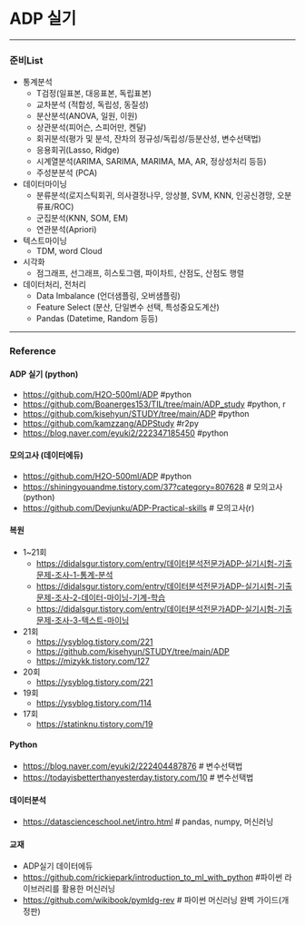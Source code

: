 # ADP 실기
***
### 준비List
- 통계분석
  - T검정(일표본, 대응표본, 독립표본)
  - 교차분석 (적합성, 독립성, 동질성)
  - 분산분석(ANOVA, 일원, 이원) 
  - 상관분석(피어슨, 스피어만, 켄달)  
  - 회귀분석(평가 및 분석, 잔차의 정규성/독립성/등분산성, 변수선택법)
  - 응용회귀(Lasso, Ridge)
  - 시계열분석(ARIMA, SARIMA, MARIMA, MA, AR, 정상성처리 등등)
  - 주성분분석 (PCA)
- 데이터마이닝
  - 분류분석(로지스틱회귀, 의사결정나무, 앙상블, SVM, KNN, 인공신경망, 오분류표/ROC)
  - 군집분석(KNN, SOM, EM)
  - 연관분석(Apriori)
- 텍스트마이닝
  - TDM, word Cloud
- 시각화
  - 점그래프, 선그래프, 히스토그램, 파이차트, 산점도, 산점도 행렬
- 데이터처리, 전처리
  - Data Imbalance (언더샘플링, 오버샘플링)
  - Feature Select (분산, 단일변수 선택, 특성중요도계산)
  - Pandas (Datetime, Random 등등)
 
***
### Reference
#### ADP 실기 (python)
- https://github.com/H2O-500ml/ADP #python
- https://github.com/Boanerges153/TIL/tree/main/ADP_study #python, r
- https://github.com/kisehyun/STUDY/tree/main/ADP #python
- https://github.com/kamzzang/ADPStudy  #r2py
- https://blog.naver.com/eyuki2/222347185450 #python

#### 모의고사 (데이터에듀)
- https://github.com/H2O-500ml/ADP #python
- https://shiningyouandme.tistory.com/37?category=807628 # 모의고사(python)
- https://github.com/Devjunku/ADP-Practical-skills # 모의고사(r)

#### 복원
- 1~21회
  - https://didalsgur.tistory.com/entry/데이터분석전문가ADP-실기시험-기출문제-조사-1-통계-분석
  - https://didalsgur.tistory.com/entry/데이터분석전문가ADP-실기시험-기출문제-조사-2-데이터-마이닝-기계-학습
  - https://didalsgur.tistory.com/entry/데이터분석전문가ADP-실기시험-기출문제-조사-3-텍스트-마이닝
- 21회
  - https://ysyblog.tistory.com/221
  - https://github.com/kisehyun/STUDY/tree/main/ADP
  - https://mizykk.tistory.com/127
- 20회
  - https://ysyblog.tistory.com/221
- 19회
  - https://ysyblog.tistory.com/114
- 17회
  - https://statinknu.tistory.com/19  

#### Python
- https://blog.naver.com/eyuki2/222404487876 # 변수선택법
- https://todayisbetterthanyesterday.tistory.com/10 # 변수선택법

#### 데이터분석 
- https://datascienceschool.net/intro.html # pandas, numpy, 머신러닝

#### 교재
- ADP실기 데이터에듀
- https://github.com/rickiepark/introduction_to_ml_with_python #파이썬 라이브러리를 활용한 머신러닝
- https://github.com/wikibook/pymldg-rev # 파이썬 머신러닝 완벽 가이드(개정판)
